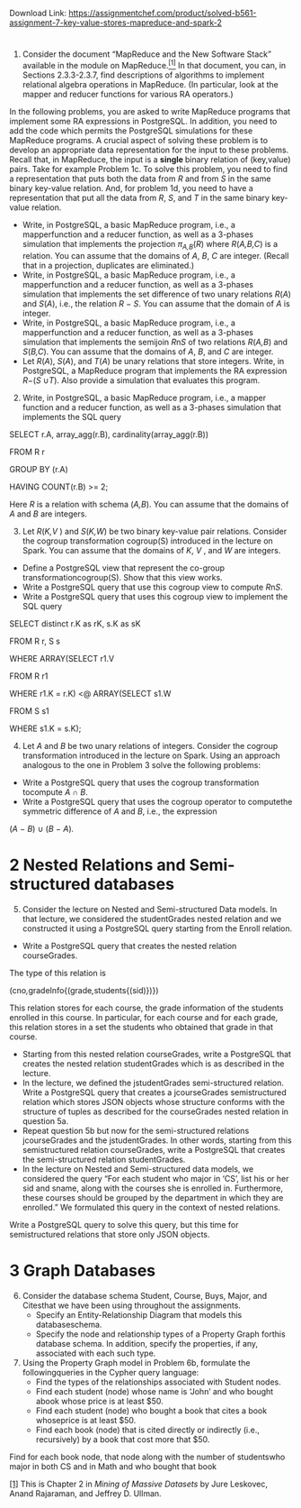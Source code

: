 Download Link: https://assignmentchef.com/product/solved-b561-assignment-7-key-value-stores-mapreduce-and-spark-2
<br>
<h1></h1>

<ol>

 <li>Consider the document “MapReduce and the New Software Stack” available in the module on MapReduce.<a href="#_ftn1" name="_ftnref1"><sup>[1]</sup></a> In that document, you can, in Sections 2.3.3-2.3.7, find descriptions of algorithms to implement relational algebra operations in MapReduce. (In particular, look at the mapper and reducer functions for various RA operators.)</li>

</ol>

In the following problems, you are asked to write MapReduce programs that implement some RA expressions in PostgreSQL. In addition, you need to add the code which permits the PostgreSQL simulations for these MapReduce programs. A crucial aspect of solving these problem is to develop an appropriate data representation for the input to these problems. Recall that, in MapReduce, the input is a <strong>single </strong>binary relation of (key,value) pairs. Take for example Problem 1c. To solve this problem, you need to find a representation that puts both the data from <em>R </em>and from <em>S </em>in the same binary key-value relation. And, for problem 1d, you need to have a representation that put all the data from <em>R</em>, <em>S</em>, and <em>T </em>in the same binary key-value relation.

<ul>

 <li>Write, in PostgreSQL, a basic MapReduce program, i.e., a mapperfunction and a reducer function, as well as a 3-phases simulation that implements the projection <em>π<sub>A,B</sub></em>(<em>R</em>) where <em>R</em>(<em>A,B,C</em>) is a relation. You can assume that the domains of <em>A</em>, <em>B</em>, <em>C </em>are integer. (Recall that in a projection, duplicates are eliminated.)</li>

 <li>Write, in PostgreSQL, a basic MapReduce program, i.e., a mapperfunction and a reducer function, as well as a 3-phases simulation that implements the set difference of two unary relations <em>R</em>(<em>A</em>) and <em>S</em>(<em>A</em>), i.e., the relation <em>R </em>− <em>S</em>. You can assume that the domain of <em>A </em>is integer.</li>

 <li>Write, in PostgreSQL, a basic MapReduce program, i.e., a mapperfunction and a reducer function, as well as a 3-phases simulation that implements the semijoin <em>R</em>n<em>S </em>of two relations <em>R</em>(<em>A,B</em>) and <em>S</em>(<em>B,C</em>). You can assume that the domains of <em>A</em>, <em>B</em>, and <em>C </em>are integer.</li>

 <li>Let <em>R</em>(<em>A</em>), <em>S</em>(<em>A</em>), and <em>T</em>(<em>A</em>) be unary relations that store integers. Write, in PostgreSQL, a MapReduce program that implements the RA expression <em>R</em>−(<em>S </em>∪<em>T</em>). Also provide a simulation that evaluates this program.</li>

</ul>

<ol start="2">

 <li>Write, in PostgreSQL, a basic MapReduce program, i.e., a mapper function and a reducer function, as well as a 3-phases simulation that implements the SQL query</li>

</ol>

SELECT r.A, array_agg(r.B), cardinality(array_agg(r.B))

FROM       R r

GROUP BY (r.A)

HAVING COUNT(r.B) &gt;= 2;

Here <em>R </em>is a relation with schema (<em>A,B</em>). You can assume that the domains of <em>A </em>and <em>B </em>are integers.

<ol start="3">

 <li>Let <em>R</em>(<em>K,V </em>) and <em>S</em>(<em>K,W</em>) be two binary key-value pair relations. Consider the cogroup transformation cogroup(S) introduced in the lecture on Spark. You can assume that the domains of <em>K</em>, <em>V </em>, and <em>W </em>are integers.</li>

</ol>

<ul>

 <li>Define a PostgreSQL view that represent the co-group transformationcogroup(S). Show that this view works.</li>

 <li>Write a PostgreSQL query that use this cogroup view to compute <em>R</em>n<em>S</em>.</li>

 <li>Write a PostgreSQL query that uses this cogroup view to implement the SQL query</li>

</ul>

SELECT distinct r.K as rK, s.K as sK

FROM          R r, S s

WHERE ARRAY(SELECT r1.V

FROM       R r1

WHERE r1.K = r.K) &lt;@ ARRAY(SELECT s1.W

FROM       S s1

WHERE s1.K = s.K);

<ol start="4">

 <li>Let <em>A </em>and <em>B </em>be two unary relations of integers. Consider the cogroup transformation introduced in the lecture on Spark. Using an approach analogous to the one in Problem 3 solve the following problems:</li>

</ol>

<ul>

 <li>Write a PostgreSQL query that uses the cogroup transformation tocompute <em>A </em>∩ <em>B</em>.</li>

 <li>Write a PostgreSQL query that uses the cogroup operator to computethe symmetric difference of <em>A </em>and <em>B</em>, i.e., the expression</li>

</ul>

(<em>A </em>− <em>B</em>) ∪ (<em>B </em>− <em>A</em>)<em>.</em>

<h1>2           Nested Relations and Semi-structured databases</h1>

<ol start="5">

 <li>Consider the lecture on Nested and Semi-structured Data models. In that lecture, we considered the studentGrades nested relation and we constructed it using a PostgreSQL query starting from the Enroll relation.</li>

</ol>

<ul>

 <li>Write a PostgreSQL query that creates the nested relation courseGrades.</li>

</ul>

The type of this relation is

(cno<em>,</em>gradeInfo{(grade<em>,</em>students{(sid)})})

This relation stores for each course, the grade information of the students enrolled in this course. In particular, for each course and for each grade, this relation stores in a set the students who obtained that grade in that course.

<ul>

 <li>Starting from this nested relation courseGrades, write a PostgreSQL that creates the nested relation studentGrades which is as described in the lecture.</li>

 <li>In the lecture, we defined the jstudentGrades semi-structured relation. Write a PostgreSQL query that creates a jcourseGrades semistructured relation which stores JSON objects whose structure conforms with the structure of tuples as described for the courseGrades nested relation in question 5a.</li>

 <li>Repeat question 5b but now for the semi-structured relations jcourseGrades and the jstudentGrades. In other words, starting from this semistructured relation courseGrades, write a PostgreSQL that creates the semi-structured relation studentGrades.</li>

 <li>In the lecture on Nested and Semi-structured data models, we considered the query “For each student who major in ‘CS’, list his or her sid and sname, along with the courses she is enrolled in. Furthermore, these courses should be grouped by the department in which they are enrolled.” We formulated this query in the context of nested relations.</li>

</ul>

Write a PostgreSQL query to solve this query, but this time for semistructured relations that store only JSON objects.

<h1>3           Graph Databases</h1>

<ol start="6">

 <li>Consider the database schema Student, Course, Buys, Major, and Citesthat we have been using throughout the assignments.

  <ul>

   <li>Specify an Entity-Relationship Diagram that models this databaseschema.</li>

   <li>Specify the node and relationship types of a Property Graph forthis database schema. In addition, specify the properties, if any, associated with each such type.</li>

  </ul></li>

 <li>Using the Property Graph model in Problem 6b, formulate the followingqueries in the Cypher query language:

  <ul>

   <li>Find the types of the relationships associated with Student nodes.</li>

   <li>Find each student (node) whose name is ‘John’ and who bought abook whose price is at least $50.</li>

   <li>Find each student (node) who bought a book that cites a book whoseprice is at least $50.</li>

   <li>Find each book (node) that is cited directly or indirectly (i.e., recursively) by a book that cost more that $50.</li>

  </ul></li>

</ol>

Find for each book node, that node along with the number of studentswho major in both CS and in Math and who bought that book

<a href="#_ftnref1" name="_ftn1">[1]</a> This is Chapter 2 in <em>Mining of Massive Datasets </em>by Jure Leskovec, Anand Rajaraman, and Jeffrey D. Ullman.